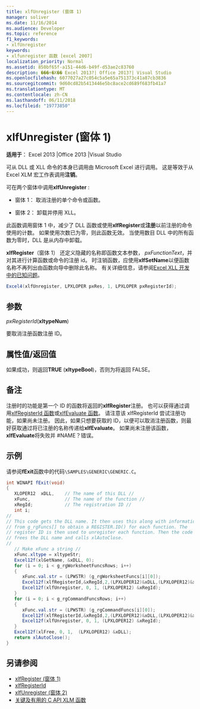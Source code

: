 ```yaml
---
title: xlfUnregister (窗体 1)
manager: soliver
ms.date: 11/16/2014
ms.audience: Developer
ms.topic: reference
f1_keywords:
- xlfUnregister
keywords:
- xlfunregister 函数 [excel 2007]
localization_priority: Normal
ms.assetid: 850bf65f-a151-44d6-b49f-d53ae2c83760
description: ���÷�Χ�� Excel 2013?| Office 2013?| Visual Studio
ms.openlocfilehash: 6077027a27c054c5a5e65a751373c41a87cb3836
ms.sourcegitcommit: 9d60cd82b5413446e5bc8ace2cd689f683fb41a7
ms.translationtype: MT
ms.contentlocale: zh-CN
ms.lasthandoff: 06/11/2018
ms.locfileid: "19773850"
---
```

# <a name="xlfunregister-form-1"></a>xlfUnregister (窗体 1)

**适用于**： Excel 2013 |Office 2013 |Visual Studio 
  
可从 DLL 或 XLL 命令的本身已调用由 Microsoft Excel 进行调用。 这是等效于从 Excel XLM 宏工作表调用**注销**。 
  
可在两个窗体中调用**xlfUnregister** : 
  
- 窗体 1： 取消注册的单个命令或函数。
    
- 窗体 2： 卸载并停用 XLL。
    
此函数调用窗体 1 中，减少了 DLL 函数或使用**xlfRegister**或**注册**以前注册的命令使用的计数。 如果使用次数已为零，则此函数无效。 当使用数目 DLL 中的所有函数为零时，DLL 是从内存中卸载。
  
**xlfRegister**（窗体 1） 还定义隐藏的名称即函数文本参数， _pxFunctionText_，并对其进行计算函数或命令的注册 id。 时注销函数，应使用**xlfSetName**以便函数名称不再列出由函数向导中删除此名称。 有关详细信息，请参阅[Excel XLL 开发中的已知问题](known-issues-in-excel-xll-development.md)。
  
```cs
Excel4(xlfUnregister, LPXLOPER pxRes, 1, LPXLOPER pxRegisterId);
```

## <a name="parameters"></a>参数

_pxRegisterId_(**xltypeNum**)
  
要取消注册函数注册 ID。
  
## <a name="property-valuereturn-value"></a>属性值/返回值

如果成功，则返回**TRUE** (**xltypeBool**)，否则为将返回 FALSE。
  
## <a name="remarks"></a>备注

注册时的功能是第一个 ID 的函数将返回的**xlfRegister**注册。 也可以获得通过调用[xlfRegisterId 函数](xlfregisterid.md)或[xlfEvaluate 函数](xlfevaluate.md)。 请注意该 xlfRegisterId 尝试注册功能，如果尚未注册。 因此，如果只想要获取的 ID，以便可以取消注册函数，则最好获取通过将已注册的名称传递给**xlfEvaluate**。 如果尚未注册该函数， **xlfEvaluate**将失败并 #NAME？错误。 
  
## <a name="example"></a>示例

请参阅**fExit**函数中的代码`\SAMPLES\GENERIC\GENERIC.C`。
  
```cs
int WINAPI fExit(void)
{
   XLOPER12  xDLL,    // The name of this DLL //
   xFunc,             // The name of the function //
   xRegId;            // The registration ID //
   int i;
//
// This code gets the DLL name. It then uses this along with information
// from g_rgFuncs[] to obtain a REGISTER.ID() for each function. The
// register ID is then used to unregister each function. Then the code
// frees the DLL name and calls xlAutoClose.
//
   // Make xFunc a string //
   xFunc.xltype = xltypeStr;
   Excel12f(xlGetName, &xDLL, 0);
   for (i = 0; i < g_rgWorksheetFuncsRows; i++)
   {
      xFunc.val.str = (LPWSTR) (g_rgWorksheetFuncs[i][0]);
      Excel12f(xlfRegisterId,&xRegId,2,(LPXLOPER12)&xDLL,(LPXLOPER12)&xFunc);
      Excel12f(xlfUnregister, 0, 1, (LPXLOPER12) &xRegId);
   }
   for (i = 0; i < g_rgCommandFuncsRows; i++)
   {
      xFunc.val.str = (LPWSTR) (g_rgCommandFuncs[i][0]);
      Excel12f(xlfRegisterId,&xRegId,2,(LPXLOPER12)&xDLL,(LPXLOPER12)&xFunc);
      Excel12f(xlfUnregister, 0, 1, (LPXLOPER12) &xRegId);
   }
   Excel12f(xlFree, 0, 1,  (LPXLOPER12) &xDLL);
   return xlAutoClose();
}
```

## <a name="see-also"></a>另请参阅

- [xlfRegister (窗体 1)](xlfregister-form-1.md)
- [xlfRegisterId](xlfregisterid.md)
- [xlfUnregister (窗体 2)](xlfunregister-form-2.md)
- [关键及有用的 C API XLM 函数](essential-and-useful-c-api-xlm-functions.md)

